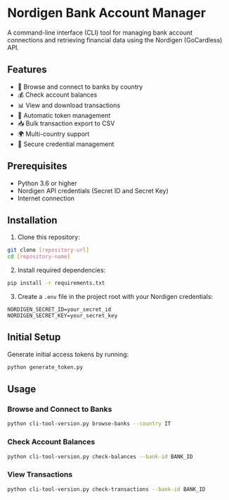 # Nordigen Bank Account Manager

A command-line interface (CLI) tool for managing bank account connections and retrieving financial data using the Nordigen (GoCardless) API.

## Features

- 🏦 Browse and connect to banks by country
- 💰 Check account balances
- 📊 View and download transactions
- 🔄 Automatic token management
- 📥 Bulk transaction export to CSV
- 🌍 Multi-country support
- 🔐 Secure credential management

## Prerequisites

- Python 3.6 or higher
- Nordigen API credentials (Secret ID and Secret Key)
- Internet connection

## Installation

1. Clone this repository:
```bash
git clone [repository-url]
cd [repository-name]
```

2. Install required dependencies:
```bash
pip install -r requirements.txt
```

3. Create a `.env` file in the project root with your Nordigen credentials:
```plaintext
NORDIGEN_SECRET_ID=your_secret_id
NORDIGEN_SECRET_KEY=your_secret_key
```

## Initial Setup

Generate initial access tokens by running:
```bash
python generate_token.py
```

## Usage

### Browse and Connect to Banks
```bash
python cli-tool-version.py browse-banks --country IT
```

### Check Account Balances
```bash
python cli-tool-version.py check-balances --bank-id BANK_ID
```

### View Transactions
```bash
python cli-tool-version.py check-transactions --bank-id BANK_ID
```
